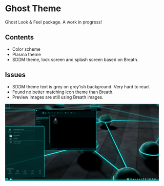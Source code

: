Ghost Theme
=============

Ghost Look & Feel package. A work in progress!

## Contents

* Color scheme
* Plasma theme
* SDDM theme, lock screen and splash screen based on Breath.

## Issues

* SDDM theme text is grey on grey'ish background. Very hard to read.
* Found no better matching icon theme than Breath.
* Preview images are still using Breath images.

![Alt text](/lookandfeel/contents/previews/preview.png?raw=true)
